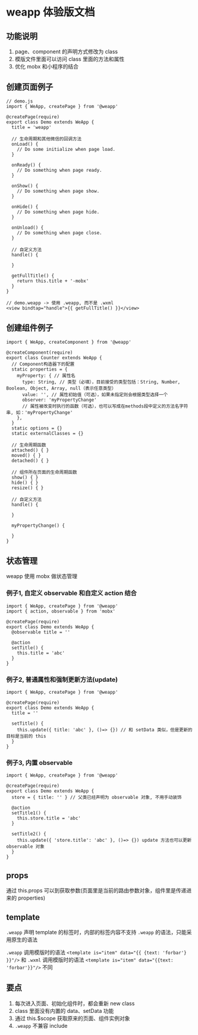 # weapp 体验版文档

## 功能说明
1. page、component 的声明方式修改为 class
2. 模版文件里面可以访问 class 里面的方法和属性
3. 优化 mobx 和小程序的结合

## 创建页面例子
```
// demo.js
import { WeApp, createPage } from '@weapp'

@createPage(require)
export class Demo extends WeApp {
  title = 'weapp'

  // 生命周期和其他微信的回调方法
  onLoad() {
    // Do some initialize when page load.
  }

  onReady() {
    // Do something when page ready.
  }

  onShow() {
    // Do something when page show.
  }

  onHide() {
    // Do something when page hide.
  }

  onUnload() {
    // Do something when page close.
  }

  // 自定义方法
  handle() {

  }
  
  getFullTitle() {
    return this.title + '-mobx'
  }
}
```

```
// demo.weapp -> 使用 .weapp, 而不是 .wxml
<view bindtap="handle">{{ getFullTitle() }}</view>
```

## 创建组件例子
```
import { WeApp, createComponent } from '@weapp'

@createComponent(require)
export class Counter extends WeApp {
  // Component构造器下的配置
  static properties = {
    myProperty: { // 属性名
      type: String, // 类型（必填），目前接受的类型包括：String, Number, Boolean, Object, Array, null（表示任意类型）
      value: '', // 属性初始值（可选），如果未指定则会根据类型选择一个
      observer: 'myPropertyChange'
      // 属性被改变时执行的函数（可选），也可以写成在methods段中定义的方法名字符串, 如：'myPropertyChange'
    },
  }
  static options = {}
  static externalClasses = {}

  // 生命周期函数
  attached() { }
  moved() { }
  detached() { }
  
  // 组件所在页面的生命周期函数
  show() { }
  hide() { }
  resize() { }
  
  // 自定义方法
  handle() {
  
  }
  
  myPropertyChange() {
  
  }
}

```

## 状态管理
weapp 使用 mobx 做状态管理

### 例子1, 自定义 observable 和自定义 action 结合
```
import { WeApp, createPage } from '@weapp'
import { action, observable } from 'mobx'

@createPage(require)
export class Demo extends WeApp {
  @observable title = ''
  
  @action
  setTitle() {
    this.title = 'abc'
  }
}
```

### 例子2, 普通属性和强制更新方法(update)
```
import { WeApp, createPage } from '@weapp'

@createPage(require)
export class Demo extends WeApp {
  title = ''
  
  setTitle() {
    this.update({ title: 'abc' }, ()=> {}) // 和 setData 类似，但是更新的目标是当前的 this
  }
}
```

### 例子3, 内置 observable
```
import { WeApp, createPage } from '@weapp'

@createPage(require)
export class Demo extends WeApp {
  store = { title: '' } // 父类已经声明为 observable 对象, 不用手动装饰
  
  @action
  setTitle1() {
    this.store.title = 'abc'
  }  
  
  setTitle2() {
    this.update({ 'store.title': 'abc' }, ()=> {}) update 方法也可以更新 observable 对象
  }
}
```

## props 
通过 this.props 可以到获取参数(页面里是当前的路由参数对象，组件里是传递进来的 properties)

## template
`.weapp` 声明 template 的标签时，内部的标签内容不支持 `.weapp` 的语法，只能采用原生的语法

`.weapp` 调用模版时的语法 `<template is="item" data="{{ {text: 'forbar'} }}"/>` 和 `.wxml` 调用模版时的语法 `<template is="item" data="{{text: 'forbar'}}"/>` 不同

## 要点
1. 每次进入页面、初始化组件时，都会重新 new class
2. class 里面没有内置的 data、setData 功能
3. 通过 this.$scope 获取原来的页面、组件实例对象
4. `.weapp` 不兼容 include
